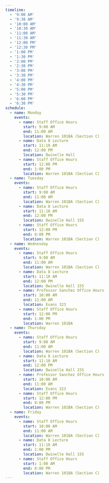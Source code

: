 ```yaml
---
timeline:
  - '9:00 AM'
  - '9:30 AM'
  - '10:00 AM'
  - '10:30 AM'
  - '11:00 AM'
  - '11:30 AM'
  - '12:00 PM'
  - '12:30 PM'
  - '1:00 PM'
  - '1:30 PM'
  - '2:00 PM'
  - '2:30 PM'
  - '3:00 PM'
  - '3:30 PM'
  - '4:00 PM'
  - '4:30 PM'
  - '5:00 PM'
  - '5:30 PM'
  - '6:00 PM'
  - '6:30 PM'
schedule:
  - name: Monday
    events:
      - name: Staff Office Hours
        start: 9:00 AM
        end: 11:00 AM
        location: Warren 101BA (Section C) 
      - name: Data 8 Lecture
        start: 11:10 AM
        end: 12:00 PM
        location: Dwinelle Hall
      - name: Staff Office Hours
        start: 12:00 PM
        end: 1:00 PM
        location: Warren 101BA (Section C) 
  - name: Tuesday
    events:
      - name: Staff Office Hours
        start: 9:00 AM
        end: 11:00 AM
        location: Warren 101BA (Section C) 
      - name: Data 8 Lecture
        start: 11:10 AM
        end: 12:00 PM
        location: Dwinelle Hall 155
      - name: Staff Office Hours
        start: 12:00 PM
        end: 8:00 PM
        location: Warren 101BA (Section C)
  - name: Wednesday
    events:
      - name: Staff Office Hours
        start: 9:00 AM
        end: 11:00 AM
        location: Warren 101BA (Section C)
      - name: Data 8 Lecture
        start: 11:10 AM
        end: 12:00 PM
        location: Dwinelle Hall 155
      - name: Professor Sanchez Office Hours
        start: 10:00 AM
        end: 11:00 AM
        location: Evans 323
      - name: Staff Office Hours
        start: 12:00 PM
        end: 1:00 PM
        location: Warren 101BA
  - name: Thursday
    events:
      - name: Staff Office Hours
        start: 9:00 AM
        end: 11:00 AM
        location: Warren 101BA (Section C)
      - name: Data 8 Lecture
        start: 11:10 AM
        end: 12:00 PM
        location: Dwinelle Hall 155
      - name: Professor Sanchez Office Hours
        start: 10:00 AM
        end: 11:00 AM
        location: Evans 323
      - name: Staff Office Hours
        start: 12:00 PM
        end: 8:00 PM
        location: Warren 101BA (Section C)
  - name: Friday
    events:
      - name: Staff Office Hours
        start: 10:00 AM
        end: 11:00 AM
        location: Warren 101BA (Section C)
      - name: Data 8 Lecture
        start: 11:10 AM
        end: 1:00 PM
        location: Dwinelle Hall 155
      - name: Staff Office Hours
        start: 1:00 AM
        end: 8:00 PM
        location: Warren 101BA (Section C)
---
```

<!--
---
timeline:
  - '9:00 AM'
  - '9:30 AM'
  - '10:00 AM'
  - '10:30 AM'
  - '11:00 AM'
  - '11:30 AM'
  - '12:00 PM'
  - '12:30 PM'
  - '1:00 PM'
  - '1:30 PM'
  - '2:00 PM'
  - '2:30 PM'
  - '3:00 PM'
  - '3:30 PM'
  - '4:00 PM'
  - '4:30 PM'
  - '5:00 PM'
  - '5:30 PM'
schedule:
  - name: Monday
    events:
      - name: Lecture
        start: 10:10 AM
        end: 12:00 PM
        location: 212 Wheeler
  - name: Tuesday
    events:
      - name: Lecture
        start: 10:10 AM
        end: 11:00 AM
        location: 212 Wheeler
      - name: Lab
        start: 11:10 AM
        end: 12:00 PM
        location: 212 Wheeler
      - name: Office Hours
        start: 3:00 PM
        end: 5:00 PM
        location: Evans 41
  - name: Wednesday
    events:
      - name: Lecture
        start: 10:10 AM
        end: 12:00 PM
        location: 212 Wheeler
      - name: Office Hours
        start: 3:00 PM
        end: 5:00 PM
        location: Evans 41
  - name: Thursday
    events:
      - name: Lecture
        start: 10:10 AM
        end: 11:00 AM
        location: 212 Wheeler
      - name: Lab
        start: 11:10 AM
        end: 12:00 PM
        location: 212 Wheeler
      - name: Office Hours
        start: 4:10 PM
        end: 5:00 PM
        location: Online
  - name: Friday
    events:
      - name: Coffee Chats
        start: 9:10 AM
        end: 10:00 AM
        location: Caffe Strada
      - name: Discussion
        start: 10:10 AM
        end: 12:00 PM
        location: 105 & 205 Dwinelle
---
-->

